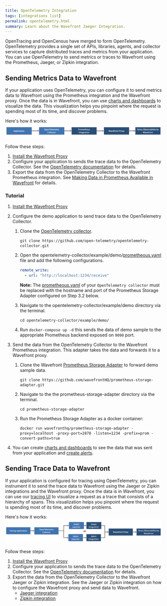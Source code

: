 ```yaml
---
title: OpenTelemetry Integration
tags: [integrations list]
permalink: opentelemetry.html
summary: Learn about the Wavefront Jaeger Integration.
---
```

OpenTracing and OpenCensus have merged to form OpenTelemetry. OpenTelemetry provides a single set of APIs, libraries, agents, and collector services to capture distributed traces and metrics from your application. You can use OpenTelemetry to send metrics or traces to Wavefront using the Prometheus, Jaeger, or Zipkin integration. 

## Sending Metrics Data to Wavefront

If your application uses OpenTelemetry, you can configure it to send metrics data to Wavefront using the Prometheus integration and the Wavefront proxy. Once the data is in Wavefront, you can use [charts and dashboards](ui_examine_data.html) to visualize the data. This visualization helps you pinpoint where the request is spending most of its time, and discover problems.

Here's how it works:
![shows the workflow on how to send metrics data from your application configured for OpenTelemetry](/images/tracing_opentelemetry_metrics_data.png)

Follow these steps:

1. [Install the Wavefront Proxy](proxies_installing.html)
1. Configure your application to sends the trace data to the OpenTelemetry Collector. See the [OpenTelemetry documentation](https://opentelemetry.io/docs/collector/about/) for details.
1. Export the data from the OpenTelemetry Collector to the Wavefront Prometheus integration. See [Making Data in Prometheus Available in Wavefront](prometheus.html#use-case-2-making-data-in-prometheus-available-in-wavefront) for details.

### Tutorial

1. [Install the Wavefront Proxy](proxies_installing.html)
1. Configure the demo application to send trace data to the OpenTelemetry Collector.
    1. Clone the [OpenTelemetry collector](https://github.com/open-telemetry/opentelemetry-collector.git).
        ```
        git clone https://github.com/open-telemetry/opentelemetry-collector.git
        ```
    3. Open the opentelemetry-collector/example/demo/[prometheous.yaml](https://raw.githubusercontent.com/open-telemetry/opentelemetry-collector/master/examples/demo/prometheus.yaml) file and add the following configurations.
      
        ```yaml
        remote_write:
          - url: "http://localhost:1234/receive"
        ```
      
        **Note:** The [prometheous.yaml](https://raw.githubusercontent.com/open-telemetry/opentelemetry-collector/master/examples/demo/prometheus.yaml) of your `OpenTelemetry collector` must be replaced with the hostname and port of the Prometheus Storage Adapter configured on Step 3.2 below.
    
    4. Navigate to the opentelemetry-collector/example/demo directory via the terminal.
        ```
        cd opentelemetry-collector/example/demo/
        ```
    5. Run `docker-compose up -d` this sends the data of demo sample to the appropriate Prometheus backend exposed on `9090` port.

1. Send the data from the OpenTelemetry Collector to the Wavefront Prometheus integration. This adapter takes the data and forwards it to a Wavefront proxy. 
    1. Clone the Wavefront [Prometheus Storage Adapter](https://github.com/wavefrontHQ/prometheus-storage-adapter.git) to forward demo sample data.
        ```
        git clone https://github.com/wavefrontHQ/prometheus-storage-adapter.git
        ```
    2. Navigate to the the prometheus-storage-adapter directory via the terminal.
        ```
        cd prometheus-storage-adapter
        ```
    2. Run the Prometheus Storage Adapter as a docker container:
        ```
        docker run wavefronthq/prometheus-storage-adapter -proxy=localhost -proxy-port=2878 -listen=1234 -prefix=prom -convert-paths=true
        ```
1. You can create [charts and dashboards](ui_examine_data.html) to see the data that was sent from your application and [create alerts](alerts.html#creating-an-alert). 

## Sending Trace Data to Wavefront

If your application is configured for tracing using OpenTelemetry, you can instrument it to send the trace data to Wavefront using the Jaeger or Zipkin integrations and the Wavefront proxy. Once the data is in Wavefront, you can use our [tracing UI](tracing_ui_overview.html) to visualize a request as a trace that consists of a hierarchy of spans. This visualization helps you pinpoint where the request is spending most of its time, and discover problems.

Here's how it works:
![shows the workflow on how to send trace data from your application configured for OpenTelemetry](/images/tracing_opentelemetry_trace_data.png)

Follow these steps:

1. [Install the Wavefront Proxy](proxies_installing.html)
1. Configure your application to sends the trace data to the OpenTelemetry Collector. See the [OpenTelemetry documentation](https://opentelemetry.io/docs/collector/about/) for details.
1. Export the data from the OpenTelemetry Collector to the Wavefront Jaeger or Zipkin integration. 
  See the Jaeger or Zipkin integration on how to configure the Wavefront proxy and send data to Wavefront.
    * [Jaeger integration](jaeger.html)
    * [Zipkin integration](zipkin.html)
    

